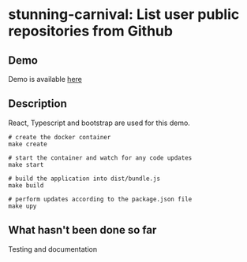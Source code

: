 # stunning-carnival: List user public repositories from Github

## Demo
Demo is available [here](https://lethyb.github.io/stunning-carnival/public/)

## Description
React, Typescript and bootstrap are used for this demo.
```shell
# create the docker container
make create

# start the container and watch for any code updates
make start

# build the application into dist/bundle.js
make build

# perform updates according to the package.json file
make upy
```

## What hasn't been done so far
Testing and documentation
